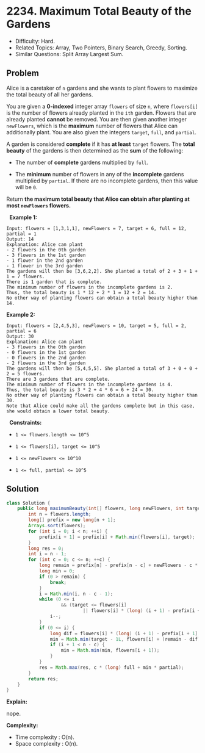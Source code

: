 # 2234. Maximum Total Beauty of the Gardens

- Difficulty: Hard.
- Related Topics: Array, Two Pointers, Binary Search, Greedy, Sorting.
- Similar Questions: Split Array Largest Sum.

## Problem

Alice is a caretaker of ```n``` gardens and she wants to plant flowers to maximize the total beauty of all her gardens.

You are given a **0-indexed** integer array ```flowers``` of size ```n```, where ```flowers[i]``` is the number of flowers already planted in the ```ith``` garden. Flowers that are already planted **cannot** be removed. You are then given another integer ```newFlowers```, which is the **maximum** number of flowers that Alice can additionally plant. You are also given the integers ```target```, ```full```, and ```partial```.

A garden is considered **complete** if it has **at least** ```target``` flowers. The **total beauty** of the gardens is then determined as the **sum** of the following:


	
- The number of **complete** gardens multiplied by ```full```.
	
- The **minimum** number of flowers in any of the **incomplete** gardens multiplied by ```partial```. If there are no incomplete gardens, then this value will be ```0```.


Return **the **maximum** total beauty that Alice can obtain after planting at most **```newFlowers```** flowers.**

 
**Example 1:**

```
Input: flowers = [1,3,1,1], newFlowers = 7, target = 6, full = 12, partial = 1
Output: 14
Explanation: Alice can plant
- 2 flowers in the 0th garden
- 3 flowers in the 1st garden
- 1 flower in the 2nd garden
- 1 flower in the 3rd garden
The gardens will then be [3,6,2,2]. She planted a total of 2 + 3 + 1 + 1 = 7 flowers.
There is 1 garden that is complete.
The minimum number of flowers in the incomplete gardens is 2.
Thus, the total beauty is 1 * 12 + 2 * 1 = 12 + 2 = 14.
No other way of planting flowers can obtain a total beauty higher than 14.
```

**Example 2:**

```
Input: flowers = [2,4,5,3], newFlowers = 10, target = 5, full = 2, partial = 6
Output: 30
Explanation: Alice can plant
- 3 flowers in the 0th garden
- 0 flowers in the 1st garden
- 0 flowers in the 2nd garden
- 2 flowers in the 3rd garden
The gardens will then be [5,4,5,5]. She planted a total of 3 + 0 + 0 + 2 = 5 flowers.
There are 3 gardens that are complete.
The minimum number of flowers in the incomplete gardens is 4.
Thus, the total beauty is 3 * 2 + 4 * 6 = 6 + 24 = 30.
No other way of planting flowers can obtain a total beauty higher than 30.
Note that Alice could make all the gardens complete but in this case, she would obtain a lower total beauty.
```

 
**Constraints:**


	
- ```1 <= flowers.length <= 10^5```
	
- ```1 <= flowers[i], target <= 10^5```
	
- ```1 <= newFlowers <= 10^10```
	
- ```1 <= full, partial <= 10^5```



## Solution

```java
class Solution {
    public long maximumBeauty(int[] flowers, long newFlowers, int target, int full, int partial) {
        int n = flowers.length;
        long[] prefix = new long[n + 1];
        Arrays.sort(flowers);
        for (int i = 0; i < n; ++i) {
            prefix[i + 1] = prefix[i] + Math.min(flowers[i], target);
        }
        long res = 0;
        int i = n - 1;
        for (int c = 0; c <= n; ++c) {
            long remain = prefix[n] - prefix[n - c] + newFlowers - c * (long) target;
            long min = 0;
            if (0 > remain) {
                break;
            }
            i = Math.min(i, n - c - 1);
            while (0 <= i
                    && (target <= flowers[i]
                            || flowers[i] * (long) (i + 1) - prefix[i + 1] > remain)) {
                i--;
            }
            if (0 <= i) {
                long dif = flowers[i] * (long) (i + 1) - prefix[i + 1];
                min = Math.min(target - 1L, flowers[i] + (remain - dif) / (i + 1));
                if (i + 1 < n - c) {
                    min = Math.min(min, flowers[i + 1]);
                }
            }
            res = Math.max(res, c * (long) full + min * partial);
        }
        return res;
    }
}
```

**Explain:**

nope.

**Complexity:**

* Time complexity : O(n).
* Space complexity : O(n).

